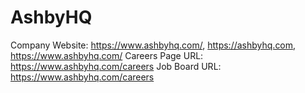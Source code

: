 # AshbyHQ

Company Website: https://www.ashbyhq.com/, https://ashbyhq.com, https://www.ashbyhq.com/
Careers Page URL: https://www.ashbyhq.com/careers
Job Board URL: https://www.ashbyhq.com/careers